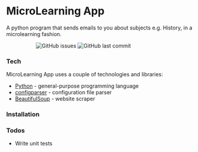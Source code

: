 # MicroLearning App

A python program that sends emails to you about subjects e.g. History, in a microlearning fashion.

&nbsp;&nbsp;&nbsp;&nbsp;&nbsp;&nbsp;&nbsp;&nbsp;&nbsp;&nbsp;&nbsp;&nbsp;&nbsp;&nbsp;&nbsp;&nbsp;&nbsp;&nbsp;&nbsp;
![GitHub issues](https://img.shields.io/github/issues/hellosamzo/microlearning-app) ![GitHub last commit](https://img.shields.io/github/last-commit/hellosamzo/microlearning-app)
### Tech

MicroLearning App uses a couple of technologies and libraries:

* [Python] - general-purpose programming language
* [configparser] - configuration file parser
* [BeautifulSoup] - website scraper

### Installation

### Todos

 - Write unit tests

   [Python]: <https://www.python.org/>
   [configparser]: <https://docs.python.org/3/library/configparser.html>
   [BeautifulSoup]: <https://www.crummy.com/software/BeautifulSoup/>
